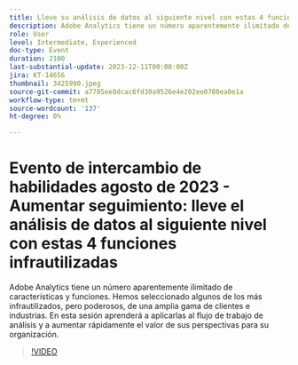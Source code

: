 ```yaml
---
title: Lleve su análisis de datos al siguiente nivel con estas 4 funciones infrautilizadas
description: Adobe Analytics tiene un número aparentemente ilimitado de características y funciones. Hemos seleccionado algunos de los más infrautilizados, pero poderosos, de una amplia gama de clientes e industrias. En esta sesión aprenderá a aplicarlas al flujo de trabajo de análisis y a aumentar rápidamente el valor de sus perspectivas para su organización.
role: User
level: Intermediate, Experienced
doc-type: Event
duration: 2100
last-substantial-update: 2023-12-11T00:00:00Z
jira: KT-14656
thumbnail: 3425990.jpeg
source-git-commit: a7785ee8dcac6fd30a9526e4e202ee0780ea0e1a
workflow-type: tm+mt
source-wordcount: '137'
ht-degree: 0%

---
```



# Evento de intercambio de habilidades agosto de 2023 - Aumentar seguimiento: lleve el análisis de datos al siguiente nivel con estas 4 funciones infrautilizadas

Adobe Analytics tiene un número aparentemente ilimitado de características y funciones. Hemos seleccionado algunos de los más infrautilizados, pero poderosos, de una amplia gama de clientes e industrias. En esta sesión aprenderá a aplicarlas al flujo de trabajo de análisis y a aumentar rápidamente el valor de sus perspectivas para su organización.

>[!VIDEO](https://video.tv.adobe.com/v/3425990/?learn=on)
